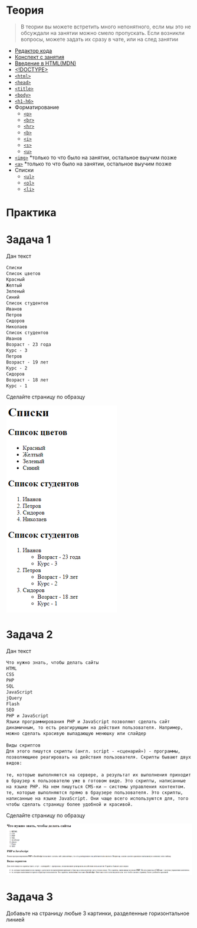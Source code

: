 # Теория
> В теории вы можете встретить много непонятного, если мы это не обсуждали на занятии можно смело пропускать. Если возникли вопросы, можете задать их сразу в чате, или на след занятии
- [Редактор кода](https://code.visualstudio.com/)
- [Конспект с занятия](https://msheiko.github.io/js/slides/21.02.22)
- [Введение в HTML(MDN)](https://developer.mozilla.org/ru/docs/Learn/Getting_started_with_the_web/HTML_basics)
- [<!DOCTYPE>](https://doka.guide/html/doctype/)
- [`<html>`](https://doka.guide/html/html/)
- [`<head>`](https://doka.guide/html/head/)
- [`<title>`](https://doka.guide/html/title/)
- [`<body>`](https://doka.guide/html/body/)
- [`<h1-h6>`](https://doka.guide/html/h1-h6/)
- Форматирование
  - [`<p>`](https://doka.guide/html/p/)
  - [`<br>`](https://doka.guide/html/br/)
  - [`<hr>`](https://doka.guide/html/hr/)
  - [`<b>`](https://doka.guide/html/b/)
  - [`<i>`](https://doka.guide/html/i/)
  - [`<s>`](https://doka.guide/html/s/)
  - [`<u>`](https://doka.guide/html/u/)
- [`<img>`](https://doka.guide/html/img/) *только то что было на занятии, остальное выучим позже
- [`<a>`](https://doka.guide/html/a/) *только то что было на занятии, остальное выучим позже
- Списки
    - [`<ul>`](https://doka.guide/html/ul/)
    - [`<ol>`](https://doka.guide/html/ol/)
    - [`<li>`](https://doka.guide/html/li/)


# Практика

# Задача 1

Дан текст
```text
Списки
Список цветов
Красный
Желтый
Зеленый
Синий
Список студентов
Иванов
Петров
Сидоров
Николаев
Список студентов
Иванов
Возраст - 23 года
Курс - 3
Петров
Возраст - 19 лет
Курс - 2
Сидоров
Возраст - 18 лет
Курс - 1
```

Сделайте страницу по образцу

![1](../../img/Screenshot_1.png)

# Задача 2

Дан текст

```text
Что нужно знать, чтобы делать сайты
HTML
CSS
PHP
SQL
JavaScript
jQuery
Flash
SEO
PHP и JavaScript
Языки программирования PHP и JavaScript позволяют сделать сайт динамичным, то есть реагирующим на действия пользователя. Например, можно сделать красивую выпадающую менюшку или слайдер

Виды скриптов
Для этого пишутся скрипты (англ. script - «сценарий») - программы, позволяющиее реагировать на действия пользователя. Скрипты бывают двух видов:

те, которые выполняются на сервере, а результат их выполнения приходит в браузер к пользователю уже в готовом виде. Это скрипты, написанные на языке PHP. На нем пишуться CMS-ки – системы управления контентом.
те, которые выполняются прямо в браузере пользователя. Это скрипты, написанные на языке JavaScript. Они чаще всего используются для, того чтобы сделать страницу более удобной и красивой.
```

Сделайте страницу по образцу

![2](../../img/Screenshot_2.png)

# Задача 3

Добавьте на страницу любые 3 картинки, разделенные горизонтальное линией
